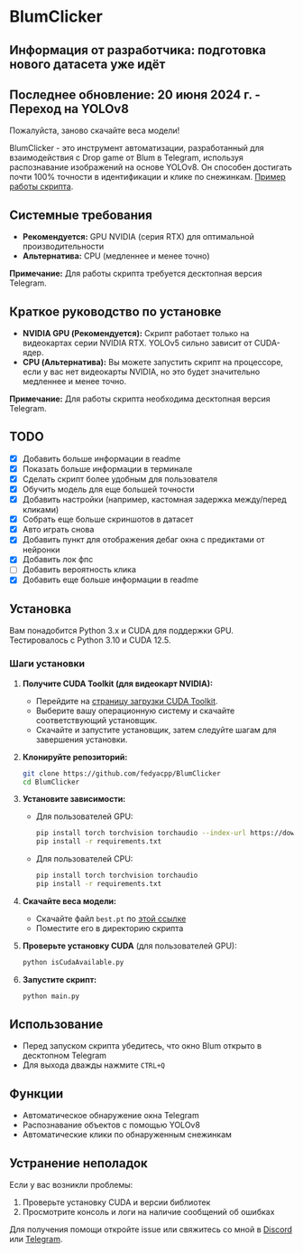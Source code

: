 # BlumClicker

## Информация от разработчика: подготовка нового датасета уже идёт

## Последнее обновление: 20 июня 2024 г. - Переход на YOLOv8
Пожалуйста, заново скачайте веса модели!

BlumClicker - это инструмент автоматизации, разработанный для взаимодействия с Drop game от Blum в Telegram, используя распознавание изображений на основе YOLOv8. Он способен достигать почти 100% точности в идентификации и клике по снежинкам. [Пример работы скрипта](https://photos.app.goo.gl/TYiW38Hc1g3Qqbnu5).

## Системные требования

- **Рекомендуется:** GPU NVIDIA (серия RTX) для оптимальной производительности
- **Альтернатива:** CPU (медленнее и менее точно)

**Примечание:** Для работы скрипта требуется десктопная версия Telegram.

## Краткое руководство по установке

* **NVIDIA GPU (Рекомендуется):** Скрипт работает только на видеокартах серии NVIDIA RTX. YOLOv5 сильно зависит от CUDA-ядер.
* **CPU (Альтернатива):** Вы можете запустить скрипт на процессоре, если у вас нет видеокарты NVIDIA, но это будет значительно медленнее и менее точно.

**Примечание:** Для работы скрипта необходима десктопная версия Telegram.

## TODO

- [x] Добавить больше информации в readme
- [x] Показать больше информации в терминале
- [x] Сделать скрипт более удобным для пользователя
- [x] Обучить модель для еще большей точности
- [x] Добавить настройки (например, кастомная задержка между/перед кликами)
- [x] Собрать еще больше скриншотов в датасет
- [x] Авто играть снова
- [x] Добавить пункт для отображения дебаг окна с предиктами от нейронки
- [x] Добавить лок фпс
- [ ] Добавить вероятность клика
- [x] Добавить еще больше информации в readme

## Установка

Вам понадобится Python 3.x и CUDA для поддержки GPU. Тестировалось с Python 3.10 и CUDA 12.5.

### Шаги установки

1. **Получите CUDA Toolkit (для видеокарт NVIDIA):**
   - Перейдите на [страницу загрузки CUDA Toolkit](https://developer.nvidia.com/cuda-downloads).
   - Выберите вашу операционную систему и скачайте соответствующий установщик.
   - Скачайте и запустите установщик, затем следуйте шагам для завершения установки.

2. **Клонируйте репозиторий:**
   ```bash
   git clone https://github.com/fedyacpp/BlumClicker
   cd BlumClicker
   ```

3. **Установите зависимости:**
   - Для пользователей GPU:
     ```bash
     pip install torch torchvision torchaudio --index-url https://download.pytorch.org/whl/cu121
     pip install -r requirements.txt
     ```
   - Для пользователей CPU:
     ```bash
     pip install torch torchvision torchaudio
     pip install -r requirements.txt
     ```

4. **Скачайте веса модели:**
   - Скачайте файл `best.pt` по [этой ссылке](https://drive.google.com/file/d/1lUTl4GulseoWs_vhPnYp0qkIYaumKMNg/view?usp=sharing)
   - Поместите его в директорию скрипта

5. **Проверьте установку CUDA** (для пользователей GPU):
   ```bash
   python isCudaAvailable.py
   ```

6. **Запустите скрипт:**
   ```bash
   python main.py
   ```

## Использование

- Перед запуском скрипта убедитесь, что окно Blum открыто в десктопном Telegram
- Для выхода дважды нажмите `CTRL+Q`

## Функции

- Автоматическое обнаружение окна Telegram
- Распознавание объектов с помощью YOLOv8
- Автоматические клики по обнаруженным снежинкам

## Устранение неполадок

Если у вас возникли проблемы:
1. Проверьте установку CUDA и версии библиотек
2. Просмотрите консоль и логи на наличие сообщений об ошибках

Для получения помощи откройте issue или свяжитесь со мной в [Discord](https://discord.com/users/fedyacpp) или [Telegram](t.me/fedyacpp).
